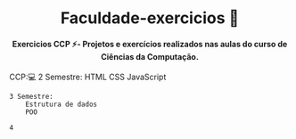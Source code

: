 <h1 align="center"> Faculdade-exercicios 🚀</h1>
<h4 align="center"> Exercicios CCP ⚡- Projetos e exercícios realizados nas aulas do curso de Ciências da Computação. </h4>


CCP:💻
    2 Semestre:
        HTML
        CSS
        JavaScript
        
    3 Semestre:
        Estrutura de dados
        POO
        
    4

